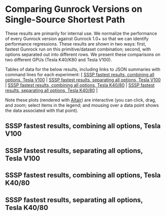 # Comparing Gunrock Versions on Single-Source Shortest Path

These results are primarily for internal use. We normalize the performance of every Gunrock version against Gunrock 1.0+ so that we can identify performance regressions. These results are shown in two ways: first, fastest Gunrock run on this primitive/dataset combination; second, with options separated out into different rows. We present these comparisons on two different GPUs (Tesla K40/K80 and Tesla V100).

Tables of data for the below results, including links to JSON summaries with command lines for each experiment: [
  [SSSP fastest results, combining all options, Tesla V100](analysis/gunrock_version_compare_sssp_Tesla_V100_all_table.md) |
  [SSSP fastest results, separating all options, Tesla V100](analysis/gunrock_version_compare_sssp_Tesla_V100_undirected_markpred_table.md) |
  [SSSP fastest results, combining all options, Tesla K40/80](analysis/gunrock_version_compare_sssp_Tesla_K40_80_all_table.md) |
  [SSSP fastest results, separating all options, Tesla K40/80](analysis/gunrock_version_compare_sssp_Tesla_K40_80_undirected_markpred_table.md)
]

Note these plots (rendered with [Altair](https://altair-viz.github.io/)) are interactive (you can click, drag, and zoom; select items in the legend; and mousing over a data point shows the data associated with that point).

<script type="text/javascript">
  var svgopt = { renderer: "svg" }
  var spec_gunrock_version_compare_sssp_Tesla_V100_all = "https://raw.githubusercontent.com/gunrock/io/master/plots/gunrock_version_compare_sssp_Tesla_V100_all.json";
  vegaEmbed('#vis_gunrock_version_compare_sssp_Tesla_V100_all', spec_gunrock_version_compare_sssp_Tesla_V100_all, opt=svgopt).then(function(result) {
    // Access the Vega view instance (https://vega.github.io/vega/docs/api/view/) as result.view
  }).catch(console.error);

  var spec_gunrock_version_compare_sssp_Tesla_V100_undirected_markpred = "https://raw.githubusercontent.com/gunrock/io/master/plots/gunrock_version_compare_sssp_Tesla_V100_undirected_markpred.json";
  vegaEmbed('#vis_gunrock_version_compare_sssp_Tesla_V100_undirected_markpred', spec_gunrock_version_compare_sssp_Tesla_V100_undirected_markpred, opt=svgopt).then(function(result) {
    // Access the Vega view instance (https://vega.github.io/vega/docs/api/view/) as result.view
  }).catch(console.error);

  var spec_gunrock_version_compare_sssp_Tesla_K40_80_all = "https://raw.githubusercontent.com/gunrock/io/master/plots/gunrock_version_compare_sssp_Tesla_K40_80_all.json";
  vegaEmbed('#vis_gunrock_version_compare_sssp_Tesla_K40_80_all', spec_gunrock_version_compare_sssp_Tesla_K40_80_all, opt=svgopt).then(function(result) {
    // Access the Vega view instance (https://vega.github.io/vega/docs/api/view/) as result.view
  }).catch(console.error);

  var spec_gunrock_version_compare_sssp_Tesla_K40_80_undirected_markpred = "https://raw.githubusercontent.com/gunrock/io/master/plots/gunrock_version_compare_sssp_Tesla_K40_80_undirected_markpred.json";
  vegaEmbed('#vis_gunrock_version_compare_sssp_Tesla_K40_80_undirected_markpred', spec_gunrock_version_compare_sssp_Tesla_K40_80_undirected_markpred, opt=svgopt).then(function(result) {
    // Access the Vega view instance (https://vega.github.io/vega/docs/api/view/) as result.view
  }).catch(console.error);

</script>

## SSSP fastest results, combining all options, Tesla V100
<div id="vis_gunrock_version_compare_sssp_Tesla_V100_all"></div>

## SSSP fastest results, separating all options, Tesla V100
<div id="vis_gunrock_version_compare_sssp_Tesla_V100_undirected_markpred"></div>

## SSSP fastest results, combining all options, Tesla K40/80
<div id="vis_gunrock_version_compare_sssp_Tesla_K40_80_all"></div>

## SSSP fastest results, separating all options, Tesla K40/80
<div id="vis_gunrock_version_compare_sssp_Tesla_K40_80_undirected_markpred"></div>
